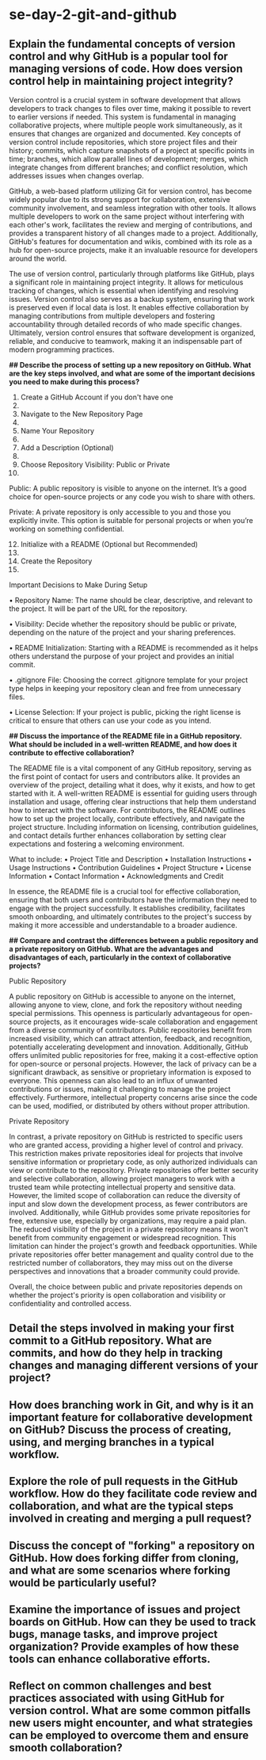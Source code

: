 # se-day-2-git-and-github
## **Explain the fundamental concepts of version control and why GitHub is a popular tool for managing versions of code. How does version control help in maintaining project integrity**?

Version control is a crucial system in software development that allows developers to track changes to files over time, making it possible to revert to earlier versions if needed. This system is fundamental in managing collaborative projects, where multiple people work simultaneously, as it ensures that changes are organized and documented. Key concepts of version control include repositories, which store project files and their history; commits, which capture snapshots of a project at specific points in time; branches, which allow parallel lines of development; merges, which integrate changes from different branches; and conflict resolution, which addresses issues when changes overlap.


GitHub, a web-based platform utilizing Git for version control, has become widely popular due to its strong support for collaboration, extensive community involvement, and seamless integration with other tools. It allows multiple developers to work on the same project without interfering with each other's work, facilitates the review and merging of contributions, and provides a transparent history of all changes made to a project. Additionally, GitHub's features for documentation and wikis, combined with its role as a hub for open-source projects, make it an invaluable resource for developers around the world.


The use of version control, particularly through platforms like GitHub, plays a significant role in maintaining project integrity. It allows for meticulous tracking of changes, which is essential when identifying and resolving issues. Version control also serves as a backup system, ensuring that work is preserved even if local data is lost. It enables effective collaboration by managing contributions from multiple developers and fostering accountability through detailed records of who made specific changes. Ultimately, version control ensures that software development is organized, reliable, and conducive to teamwork, making it an indispensable part of modern programming practices.

**## Describe the process of setting up a new repository on GitHub. What are the key steps involved, and what are some of the important decisions you need to make during this process?**

1. Create a GitHub Account if you don't have one
2. 
3. Navigate to the New Repository Page
4. 
5. Name Your Repository
6. 
7. Add a Description (Optional)
8. 
9. Choose Repository Visibility: Public or Private
10. 
Public: A public repository is visible to anyone on the internet. It’s a good choice for open-source projects or any code you wish to share with others.

Private: A private repository is only accessible to you and those you explicitly invite. This option is suitable for personal projects or when you’re working on something confidential.

12. Initialize with a README (Optional but Recommended)
13. 
14. Create the Repository
15. 
Important Decisions to Make During Setup

•	Repository Name: The name should be clear, descriptive, and relevant to the project. It will be part of the URL for the repository.

•	Visibility: Decide whether the repository should be public or private, depending on the nature of the project and your sharing preferences.

•	README Initialization: Starting with a README is recommended as it helps others understand the purpose of your project and provides an initial commit.

•	.gitignore File: Choosing the correct .gitignore template for your project type helps in keeping your repository clean and free from unnecessary files.

•	License Selection: If your project is public, picking the right license is critical to ensure that others can use your code as you intend.

****## Discuss the importance of the README file in a GitHub repository. What should be included in a well-written README, and how does it contribute to effective collaboration?****

The README file is a vital component of any GitHub repository, serving as the first point of contact for users and contributors alike. It provides an overview of the project, detailing what it does, why it exists, and how to get started with it. A well-written README is essential for guiding users through installation and usage, offering clear instructions that help them understand how to interact with the software. For contributors, the README outlines how to set up the project locally, contribute effectively, and navigate the project structure. Including information on licensing, contribution guidelines, and contact details further enhances collaboration by setting clear expectations and fostering a welcoming environment.

What to include:
•	Project Title and Description
•	Installation Instructions
•	Usage Instructions
•	Contribution Guidelines
•	Project Structure
•	License Information
•	Contact Information
•	Acknowledgments and Credit

In essence, the README file is a crucial tool for effective collaboration, ensuring that both users and contributors have the information they need to engage with the project successfully. It establishes credibility, facilitates smooth onboarding, and ultimately contributes to the project's success by making it more accessible and understandable to a broader audience.

**## Compare and contrast the differences between a public repository and a private repository on GitHub. What are the advantages and disadvantages of each, particularly in the context of collaborative projects?**

Public Repository

A public repository on GitHub is accessible to anyone on the internet, allowing anyone to view, clone, and fork the repository without needing special permissions. This openness is particularly advantageous for open-source projects, as it encourages wide-scale collaboration and engagement from a diverse community of contributors. Public repositories benefit from increased visibility, which can attract attention, feedback, and recognition, potentially accelerating development and innovation. Additionally, GitHub offers unlimited public repositories for free, making it a cost-effective option for open-source or personal projects. However, the lack of privacy can be a significant drawback, as sensitive or proprietary information is exposed to everyone. This openness can also lead to an influx of unwanted contributions or issues, making it challenging to manage the project effectively. Furthermore, intellectual property concerns arise since the code can be used, modified, or distributed by others without proper attribution.

Private Repository

In contrast, a private repository on GitHub is restricted to specific users who are granted access, providing a higher level of control and privacy. This restriction makes private repositories ideal for projects that involve sensitive information or proprietary code, as only authorized individuals can view or contribute to the repository. Private repositories offer better security and selective collaboration, allowing project managers to work with a trusted team while protecting intellectual property and sensitive data. However, the limited scope of collaboration can reduce the diversity of input and slow down the development process, as fewer contributors are involved. Additionally, while GitHub provides some private repositories for free, extensive use, especially by organizations, may require a paid plan. The reduced visibility of the project in a private repository means it won't benefit from community engagement or widespread recognition. This limitation can hinder the project's growth and feedback opportunities. While private repositories offer better management and quality control due to the restricted number of collaborators, they may miss out on the diverse perspectives and innovations that a broader community could provide. 

Overall, the choice between public and private repositories depends on whether the project's priority is open collaboration and visibility or confidentiality and controlled access.


## Detail the steps involved in making your first commit to a GitHub repository. What are commits, and how do they help in tracking changes and managing different versions of your project?

## How does branching work in Git, and why is it an important feature for collaborative development on GitHub? Discuss the process of creating, using, and merging branches in a typical workflow.

## Explore the role of pull requests in the GitHub workflow. How do they facilitate code review and collaboration, and what are the typical steps involved in creating and merging a pull request?

## Discuss the concept of "forking" a repository on GitHub. How does forking differ from cloning, and what are some scenarios where forking would be particularly useful?

## Examine the importance of issues and project boards on GitHub. How can they be used to track bugs, manage tasks, and improve project organization? Provide examples of how these tools can enhance collaborative efforts.

## Reflect on common challenges and best practices associated with using GitHub for version control. What are some common pitfalls new users might encounter, and what strategies can be employed to overcome them and ensure smooth collaboration?
